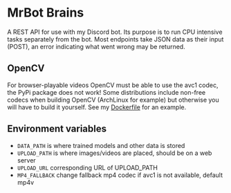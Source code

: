 # MrBot Brains
A REST API for use with my Discord bot. Its purpose is to run CPU intensive tasks separately from the bot. Most endpoints take JSON data as their input (POST), an error indicating what went wrong may be returned.

## OpenCV
For browser-playable videos OpenCV must be able to use the avc1 codec,
the PyPi package does not work! Some distributions include non-free codecs when
building OpenCV (ArchLinux for example) but otherwise you will have to build it yourself.
See my [Dockerfile](https://github.com/cosandr/containers/blob/master/opencv/deb.Dockerfile)
for an example.

## Environment variables

* `DATA_PATH` is where trained models and other data is stored
* `UPLOAD_PATH` is where images/videos are placed, should be on a web server
* `UPLOAD_URL` corresponding URL of UPLOAD_PATH
* `MP4_FALLBACK` change fallback mp4 codec if avc1 is not available, default mp4v
